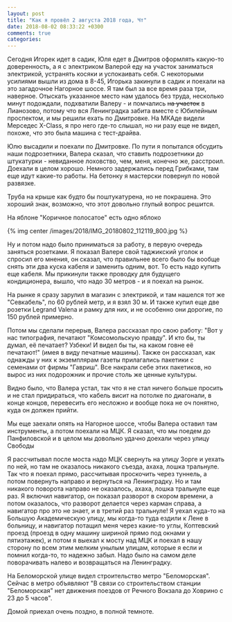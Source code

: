 ```yaml
---
layout: post
title: "Как я провёл 2 августа 2018 года, Чт"
date: 2018-08-02 08:33:22 +0300
comments: true
categories: 
---
```

Сегодня Игорек идет в садик, Юля едет в Дмитров оформлять какую-то доверенность, а я с электриком Валерой еду на участок заниматься электрикой, устранять косяки и успокаивать себя. С некоторыми усилиями вышли из дома в 8-45, Игорька закинули в садик и поехали на это загадочное Нагорное шоссе. Я там был за все время раза три, наверное. Отыскать указанное место нам удалось без труда, несколько минут подождали, подхватили Валеру - и помчались ~~на участок~~ в Лианозово, потому что вся Ленинградка забита вместе с Юбилейным проспектом, и мы решили ехать по Дмитровке. На МКАде видели Мерседес X-Class, я про него где-то слышал, но ни разу еще не видел, похоже, что это была машина с тест-драйва.

Юлю высадили и поехали по Дмитровке. По пути я попытался обсудить наши подрозетники, Валера сказал, что ставить подрозетники до штукатурки - невиданное лоховство, чем, меня, конечно же, расстроил. Доехали в целом хорошо. Немного задержались перед Грибками, там еще идут какие-то работы. На бетонку я мастерски повернул по новой развязке.


Труба на крыше как будто бы поштукатурена, но не покрашена. Это хороший знак, возможно, что этот довольно глупый вопрос решится.

На яблоне "Коричное полосатое" есть одно яблоко

{% img center /images/2018/IMG_20180802_112119_800.jpg %}


Ну и потом надо было приниматься за работу, в первую очередь заняться розетками. Я показал Валере свой таджикский уголок и спросил его мнения, он сказал, что правильнее всего было бы вообще снять эти два куска кабеля и заменить одним, вот. То есть надо купить еще кабеля. Мы прикинули также проводку для будущего кондиционера, вышло, что надо 30 метров - и я поехал на рынок.

На рынке я сразу зарулил в магазин с электрикой, и там нашелся тот же "Севкабель", по 60 рублей метр, и я взял 30 м. И также купил еще две розетки Legrand Valena и рамку для них, и не особенно они дорогие, по 150 рублей примерно.

Потом мы сделали перерыв, Валера рассказал про свою работу: "Вот у нас типография, печатают "Комсомольскую правду". И кто бы, ты думал, её печатает? Узбеки! И видел бы ты, на каком говне её печатают!" (имея в виду печатные машины). Также он рассказал, как однажды у них к экземплярам газеты прилагались пакетики с семенами от фирмы "Гавриш". Все накрали себе этих пакетиков, но вырос из них подорожник и прочие столь же ценные культуры.


Видно было, что Валера устал, так что я не стал ничего больше просить и не стал придираться, что кабель висит на потолке по диагонали, в конце концов, перевесить его несложно и вообще пока не оч понятно, куда он должен прийти.

Мы еще заехали опять на Нагорное шоссе, чтобы Валера оставил там инструменты, а потом поехали на МЦК. Я сказал, что мы поедем до Панфиловской и в целом мы довольно удачно доехали через улицу Свободы

Я рассчитывал после моста надо МЦК свернуть на улицу Зорге и уехать по ней, но там не оказалось никакого съезда, ахаха, лошка тральнуле. Так что я поехал прямо, рассчитывая проскочить через туннель, а потом повернуть направо и вернуться на Ленинградку. Но и там никакого поворота направо не оказалось, ахаха, лошка тральнуле еще раз. Я включил навигатор, он показал разворот в скором времени, а потом оказалось, что разворот делается через карман справа, а навигатор про это не знает, и в третий раз тральнуле! Я уехал куда-то на Большую Академическую улицу, мы когда-то туда ездили к Лене в больницу, и навигатор потащил меня через какие-то углы, Коптевский проезд (проезд в одну машину шириной прямо под окнами у пятиэтажек), и потом я выехал к мосту над МЦК и поехал в нашу сторону по всем этим мелким унылым улицам, которые я если и помнил когда-то, то надежно забыл. Надо было на самом деле поворачивать налево и возвращаться на Ленинградку.

На Беломорской улице видел строительство метро "Беломорская". Сейчас в метро объявляют "В связи со строительством станции "Беломорская" нет движения поездов от Речного Вокзала до Ховрино с 23 до 5 часов".

Домой приехал очень поздно, в полной темноте.